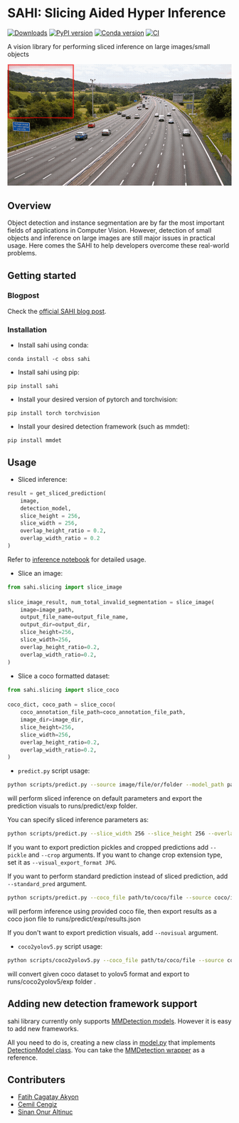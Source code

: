 # SAHI: Slicing Aided Hyper Inference

[![Downloads](https://pepy.tech/badge/sahi/month)](https://pepy.tech/project/sahi)
[![PyPI version](https://badge.fury.io/py/sahi.svg)](https://badge.fury.io/py/sahi)
[![Conda version](https://anaconda.org/obss/sahi/badges/version.svg)](https://anaconda.org/obss/sahi)
[![CI](https://github.com/obss/sahi/workflows/CI/badge.svg)](https://github.com/obss/sahi/actions?query=event%3Apush+branch%3Amain+is%3Acompleted+workflow%3ACI)

A vision library for performing sliced inference on large images/small objects

<img width="700" alt="teaser" src="./demo/sliced_inference.gif">

## Overview

Object detection and instance segmentation are by far the most important fields of applications in Computer Vision. However, detection of small objects and inference on large images are still major issues in practical usage. Here comes the SAHI to help developers overcome these real-world problems.

## Getting started

### Blogpost

Check the [official SAHI blog post](https://medium.com/codable/sahi-a-vision-library-for-performing-sliced-inference-on-large-images-small-objects-c8b086af3b80).

### Installation

- Install sahi using conda:

```console
conda install -c obss sahi
```

- Install sahi using pip:

```console
pip install sahi
```

- Install your desired version of pytorch and torchvision:

```console
pip install torch torchvision
```

- Install your desired detection framework (such as mmdet):

```console
pip install mmdet
```

## Usage

- Sliced inference:

```python
result = get_sliced_prediction(
    image,
    detection_model,
    slice_height = 256,
    slice_width = 256,
    overlap_height_ratio = 0.2,
    overlap_width_ratio = 0.2
)

```

Refer to [inference notebook](demo/inference.ipynb) for detailed usage.

- Slice an image:

```python
from sahi.slicing import slice_image

slice_image_result, num_total_invalid_segmentation = slice_image(
    image=image_path,
    output_file_name=output_file_name,
    output_dir=output_dir,
    slice_height=256,
    slice_width=256,
    overlap_height_ratio=0.2,
    overlap_width_ratio=0.2,
)
```

- Slice a coco formatted dataset:

```python
from sahi.slicing import slice_coco

coco_dict, coco_path = slice_coco(
    coco_annotation_file_path=coco_annotation_file_path,
    image_dir=image_dir,
    slice_height=256,
    slice_width=256,
    overlap_height_ratio=0.2,
    overlap_width_ratio=0.2,
)
```

- `predict.py` script usage:

```bash
python scripts/predict.py --source image/file/or/folder --model_path path/to/model --config_path path/to/config
```

will perform sliced inference on default parameters and export the prediction visuals to runs/predict/exp folder.

You can specify sliced inference parameters as:

```bash
python scripts/predict.py --slice_width 256 --slice_height 256 --overlap_height_ratio 0.1 --overlap_width_ratio 0.1 --iou_thresh 0.25 --source image/file/or/folder --model_path path/to/model --config_path path/to/config
```

If you want to export prediction pickles and cropped predictions add `--pickle` and `--crop` arguments. If you want to change crop extension type, set it as `--visual_export_format JPG`.

If you want to perform standard prediction instead of sliced prediction, add `--standard_pred` argument.

```bash
python scripts/predict.py --coco_file path/to/coco/file --source coco/images/directory --model_path path/to/model --config_path path/to/config
```

will perform inference using provided coco file, then export results as a coco json file to runs/predict/exp/results.json

If you don't want to export prediction visuals, add `--novisual` argument.

- `coco2yolov5.py` script usage:

```bash
python scripts/coco2yolov5.py --coco_file path/to/coco/file --source coco/images/directory --train_split 0.9
```

will convert given coco dataset to yolov5 format and export to runs/coco2yolov5/exp folder .

## Adding new detection framework support

sahi library currently only supports [MMDetection models](https://github.com/open-mmlab/mmdetection/blob/master/docs/model_zoo.md). However it is easy to add new frameworks.

All you need to do is, creating a new class in [model.py](sahi/model.py) that implements [DetectionModel class](https://github.com/obss/sahi/blob/651f8e6cdb20467815748764bb198dd50241ab2b/sahi/model.py#L10). You can take the [MMDetection wrapper](https://github.com/obss/sahi/blob/651f8e6cdb20467815748764bb198dd50241ab2b/sahi/model.py#L164) as a reference.

## Contributers

- [Fatih Cagatay Akyon](https://github.com/fcakyon)
- [Cemil Cengiz](https://github.com/cemilcengiz)
- [Sinan Onur Altinuc](https://github.com/sinanonur)
